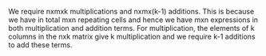 We require nxmxk multiplications and nxmx(k-1) additions.
This is because we have in total mxn repeating cells and hence we have mxn expressions in both multiplication and addition terms. For multiplication, the elements of k columns in the nxk matrix give k multiplication and we require k-1 additions to add these terms.
